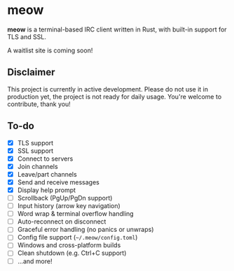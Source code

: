 # meow

**meow** is a terminal-based IRC client written in Rust, with built-in support for TLS and SSL.

A waitlist site is coming soon!

## Disclaimer

This project is currently in active development. Please do not use it in production yet, the project is not ready for daily usage. You're welcome to contribute, thank you!

## To-do

- [x] TLS support
- [x] SSL support
- [x] Connect to servers
- [x] Join channels
- [x] Leave/part channels
- [x] Send and receive messages
- [x] Display help prompt
- [ ] Scrollback (PgUp/PgDn support)
- [ ] Input history (arrow key navigation)
- [ ] Word wrap & terminal overflow handling
- [ ] Auto-reconnect on disconnect
- [ ] Graceful error handling (no panics or unwraps)
- [ ] Config file support (`~/.meow/config.toml`)
- [ ] Windows and cross-platform builds
- [ ] Clean shutdown (e.g. Ctrl+C support)
- [ ] ...and more!
